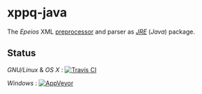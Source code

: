 # xppq-java

The *Epeios* XML [preprocessor](http://q37.info/s/t/xppq/) and parser as [*JRE*](http://en.wikipedia.org/wiki/Java_virtual_machine) (*Java*) package.

## Status
*GNU/Linux* & *OS X* : [![Travis CI](https://travis-ci.org/epeios-q37/xppq-java.png)](https://travis-ci.org/epeios-q37/xppq-java)
 
*Windows* : [![AppVeyor](http://ci.appveyor.com/api/projects/status/github/epeios-q37/xppq-java)](http://ci.appveyor.com/project/epeios-q37/xppq-java)